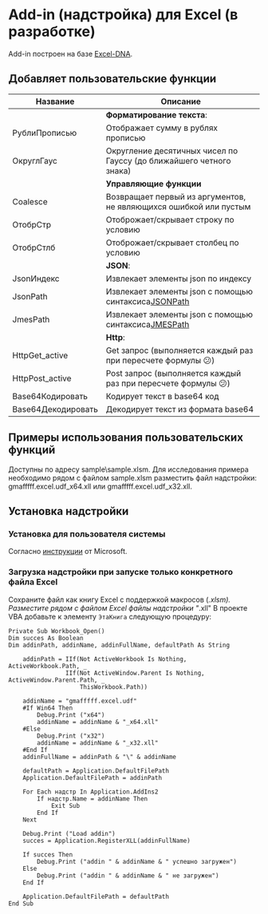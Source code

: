 # Add-in (надстройка) для Excel (в разработке)

Add-in построен на базе [Excel-DNA](https://excel-dna.net).

## Добавляет пользовательские функции

| Название           | Описание                                                                                                                                     |
|--------------------|----------------------------------------------------------------------------------------------------------------------------------------------|
|                    | **Форматирование текста**:                                                                                                                   |
| РублиПрописью      | Отображает сумму в рублях прописью                                                                                                           |
| ОкруглГаус         | Округление десятичных чисел по Гауссу (до ближайшего четного знака)                                                                          |
|                    | **Управляющие функции**                                                                                                                      |
| Coalesce           | Возвращает первый из аргументов, не являющихся ошибкой или пустым                                                                            |
| ОтобрСтр           | Отоброжает/скрывает строку по условию                                                                                                        |
| ОтобрСтлб          | Отоброжает/скрывает столбец по условию                                                                                                       |
|                    | **JSON**:                                                                                                                                    |
| JsonИндекс         | Извлекает элементы json по индексу                                                                                                           |
| JsonPath           | Извлекает элементы json с помощью синтаксиса[JSONPath](https://danielaparker.github.io/JsonCons.Net/articles/JsonPath/JsonConsJsonPath.html) |
| JmesPath           | Извлекает элементы json с помощью синтаксиса[JMESPath](https://jmespath.org/specification.html)                                              |
|                    | **Http**:                                                                                                                                    |
| HttpGet_active     | Get запрос (выполняется каждый раз при пересчете формулы :confused:)                                                                         |
| HttpPost_active    | Post запрос (выполняется каждый раз при пересчете формулы :confused:)                                                                        |
| Base64Кодировать   | Кодирует текст в base64 код                                                                                                                  |
| Base64Декодировать | Декодирует текст из формата base64                                                                                                           |

## Примеры использования пользовательских функций
Доступны по адресу sample\sample.xlsm. 
Для исследования примера необходимо рядом с файлом sample.xlsm разместить файл надстройки: 
gmafffff.excel.udf_x64.xll или gmafffff.excel.udf_x32.xll.

## Установка надстройки

### Установка для пользователя системы

Согласно [инструкции](https://support.microsoft.com/ru-ru/office/добавление-и-удаление-надстроек-в-excel-0af570c4-5cf3-4fa9-9b88-403625a0b460) от Microsoft.

### Загрузка надстройки при запуске только конкретного файла Excel

Сохраните файл как книгу Excel с поддержкой макросов (*.xlsm).
Разместите рядом с файлом Excel файлы надстройки "*.xll"
В проекте VBA добавьте к элементу `ЭтаКнига` следующую процедуру:

```
Private Sub Workbook_Open()
Dim succes As Boolean
Dim addinPath, addinName, addinFullName, defaultPath As String

    addinPath = IIf(Not ActiveWorkbook Is Nothing, ActiveWorkbook.Path, _
                IIf(Not ActiveWindow.Parent Is Nothing, ActiveWindow.Parent.Path, _
                    ThisWorkbook.Path))
      
    addinName = "gmafffff.excel.udf"
    #If Win64 Then
        Debug.Print ("x64")
        addinName = addinName & "_x64.xll"
    #Else
        Debug.Print ("x32")
        addinName = addinName & "_x32.xll"
    #End If
    addinFullName = addinPath & "\" & addinName
   
    defaultPath = Application.DefaultFilePath
    Application.DefaultFilePath = addinPath

    For Each надстр In Application.AddIns2
        If надстр.Name = addinName Then
            Exit Sub
        End If
    Next

    Debug.Print ("Load addin")
    succes = Application.RegisterXLL(addinFullName)

    If succes Then
        Debug.Print ("addin " & addinName & " успешно загружен")
    Else
        Debug.Print ("addin " & addinName & " не загружен")
    End If

    Application.DefaultFilePath = defaultPath
End Sub
```
